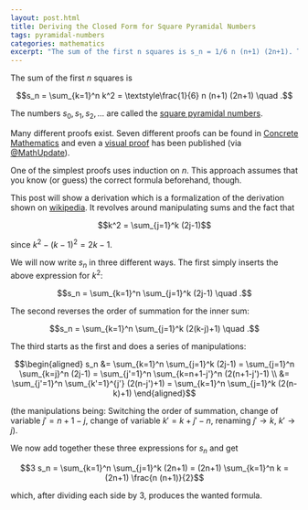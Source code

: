 ```yaml
---
layout: post.html
title: Deriving the Closed Form for Square Pyramidal Numbers
tags: pyramidal-numbers
categories: mathematics
excerpt: "The sum of the first n squares is s_n = 1/6 n (n+1) (2n+1). The numbers s_0, s_1, s_2, ... are called the square pyramidal numbers. Many different proofs exist. Seven different proofs can be found in Concrete Mathematics and even a visual proof has been published. One of the simplest proofs uses induction on n. This approach assumes that you know (or guess) the correct formula beforehand, though. This post will show a derivation which is a formalization of the derivation shown on wikipedia."
---
```

The sum of the first *n* squares is

$$s_n = \sum_{k=1}^n k^2 = \textstyle\frac{1}{6} n (n+1) (2n+1) \quad .$$

The numbers $s_0, s_1, s_2, \ldots$ are called the [square pyramidal numbers](http://oeis.org/A000330).

Many different proofs exist. Seven different proofs can be found in [Concrete Mathematics](https://en.wikipedia.org/wiki/Special:BookSources/0201558025) and even a [visual proof](http://www.maa.org/programs/faculty-and-departments/classroom-capsules-and-notes/proof-without-words-sum-of-squares-0) has been published (via [@MathUpdate](https://twitter.com/MathUpdate)).

One of the simplest proofs uses induction on *n*. This approach assumes that you know (or guess) the correct formula beforehand, though.

This post will show a derivation which is a formalization of the derivation shown on [wikipedia](http://en.wikipedia.org/wiki/Square_pyramidal_number#Derivation_of_the_summation_formula).<span></span> It revolves around manipulating sums and the fact that

$$k^2 = \sum_{j=1}^k (2j-1)$$

since $k^2 - (k-1)^2 = 2k-1$.

We will now write $s_n$ in three different ways. The first simply inserts the above expression for $k^2$:

$$s_n = \sum_{k=1}^n \sum_{j=1}^k (2j-1) \quad .$$

The second reverses the order of summation for the inner sum:

$$s_n = \sum_{k=1}^n \sum_{j=1}^k (2(k-j)+1) \quad .$$

The third starts as the first and does a series of manipulations:

$$\begin{aligned} s_n &= \sum_{k=1}^n \sum_{j=1}^k (2j-1) = \sum_{j=1}^n \sum_{k=j}^n (2j-1) = \sum_{j'=1}^n \sum_{k=n+1-j'}^n (2(n+1-j')-1) \\ &= \sum_{j'=1}^n \sum_{k'=1}^{j'} (2(n-j')+1) = \sum_{k=1}^n \sum_{j=1}^k (2(n-k)+1) \end{aligned}$$

(the manipulations being: Switching the order of summation, change of variable $j' = n+1-j$, change of variable $k' = k+j'-n$, renaming $j' \rightarrow k$, $k' \rightarrow j$).

We now add together these three expressions for $s_n$ and get

$$3 s_n = \sum_{k=1}^n \sum_{j=1}^k (2n+1) = (2n+1) \sum_{k=1}^n k = (2n+1) \frac{n (n+1)}{2}$$

which, after dividing each side by 3, produces the wanted formula.
